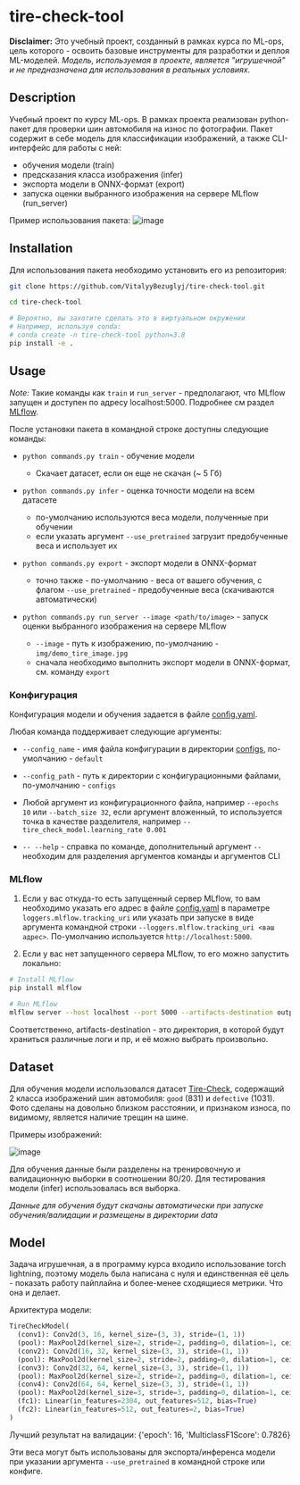 # tire-check-tool

**Disclaimer:** Это учебный проект, созданный в рамках курса по ML-ops, цель которого - освоить базовые инструменты для разработки и деплоя ML-моделей. *Модель, используемая в проекте, является "игрушечной" и не предназначена для использования в реальных условиях.*

## Description

Учебный проект по курсу ML-ops. В рамках проекта реализован python-пакет для проверки шин автомобиля на износ по фотографии. Пакет содержит в себе модель для классификации изображений, а также CLI-интерфейс для работы с ней:

- обучения модели (train)
- предсказания класса изображения (infer)
- экспорта модели в ONNX-формат (export)
- запуска оценки выбранного изображения на сервере MLflow (run_server)


Пример использования пакета:
![image](img/tire-check-tool_demo.png)

## Installation

Для использования пакета необходимо установить его из репозитория:

```bash
git clone https://github.com/VitalyyBezuglyj/tire-check-tool.git

cd tire-check-tool

# Вероятно, вы захотите сделать это в виртуальном окружении
# Например, используя conda:
# conda create -n tire-check-tool python=3.8
pip install -e .
```

## Usage

*Note:* Такие команды как `train` и `run_server` - предполагают, что MLflow запущен и доступен по адресу localhost:5000. Подробнее см раздел [MLflow](#mlflow).

После установки пакета в командной строке доступны следующие команды:

- `python commands.py train` - обучение модели
    - Скачает датасет, если он еще не скачан (~ $5$ Гб)

- `python commands.py infer` - оценка точности модели на всем датасете
    - по-умолчанию используются веса модели, полученные при обучении
    - если указать аргумент `--use_pretrained` загрузит предобученные веса и использует их

- `python commands.py export` - экспорт модели в ONNX-формат
    - точно также - по-умолчанию - веса от вашего обучения, с флагом `--use_pretrained` - предобученные веса (скачиваются автоматически)

- `python commands.py run_server --image <path/to/image>` - запуск оценки выбранного изображения на сервере MLflow
    - `--image` - путь к изображению, по-умолчанию - `img/demo_tire_image.jpg`
    - сначала необходимо выполнить экспорт модели в ONNX-формат, см. команду `export`


### Конфигурация

Конфигурация модели и обучения задается в файле [config.yaml](configs/default.yaml).

Любая команда поддерживает следующие аргументы:

- `--config_name` - имя файла конфигурации в директории [configs](configs), по-умолчанию - `default`

- `--config_path` - путь к директории с конфигурационными файлами, по-умолчанию - `configs`

- Любой аргумент из конфигурационного файла, например `--epochs 10` или `--batch_size 32`, если аргумент вложенный, то используется точка в качестве разделителя, например `--tire_check_model.learning_rate 0.001`

- `-- --help` - справка по команде, дополнительный аргумент `--` необходим для разделения аргументов команды и аргументов CLI

### MLflow

1. Если у вас откуда-то есть запущенный сервер MLflow, то вам необходимо указать его адрес в файле [config.yaml](configs/default.yaml) в параметре `loggers.mlflow.tracking_uri` или указать при запуске в виде аргумента командной строки `--loggers.mlflow.tracking_uri <ваш адрес>`. По-умолчанию используется `http://localhost:5000`.

2. Если у вас нет запущенного сервера MLflow, то его можно запустить локально:

```bash
# Install MLflow
pip install mlflow

# Run MLflow
mlflow server --host localhost --port 5000 --artifacts-destination outputs/mlflow_artifacts
```

Соответственно, artifacts-destination - это директория, в которой будут храниться различные логи и пр, и её можно выбрать произвольно.

## Dataset

Для обучения модели использовался датасет [Tire-Check](https://www.kaggle.com/datasets/warcoder/tyre-quality-classification), содержащий 2 класса изображений шин автомобиля: `good` ($831$) и `defective` ($1 031$). Фото сделаны на довольно близком расстоянии, и признаком износа, по видимому, является наличие трещин на шине.

Примеры изображений:

![image](img/tires_dataset_demo.png)

Для обучения данные были разделены на тренировочную и валидационную выборки в соотношении 80/20. Для тестирования модели (infer) использовалась вся выборка.

*Данные для обучения будут скачаны автоматически при запуске обучения/валидации и размещены в директории data*

## Model

Задача игрушечная, а в программу курса входило использование torch lightning, поэтому модель была написана с нуля и единственная её цель - показать работу пайплайна и более-менее сходящиеся метрики. Что она и делает.

Архитектура модели:

```python
TireCheckModel(
  (conv1): Conv2d(3, 16, kernel_size=(3, 3), stride=(1, 1))
  (pool): MaxPool2d(kernel_size=2, stride=2, padding=0, dilation=1, ceil_mode=False)
  (conv2): Conv2d(16, 32, kernel_size=(3, 3), stride=(1, 1))
  (pool): MaxPool2d(kernel_size=2, stride=2, padding=0, dilation=1, ceil_mode=False)
  (conv3): Conv2d(32, 64, kernel_size=(3, 3), stride=(1, 1))
  (pool): MaxPool2d(kernel_size=2, stride=2, padding=0, dilation=1, ceil_mode=False)
  (conv4): Conv2d(64, 64, kernel_size=(3, 3), stride=(1, 1))
  (pool): MaxPool2d(kernel_size=3, stride=3, padding=0, dilation=1, ceil_mode=False)
  (fc1): Linear(in_features=2304, out_features=512, bias=True)
  (fc2): Linear(in_features=512, out_features=2, bias=True)
)
```

Лучший результат на валидации:
{'epoch': 16, 'MulticlassF1Score': 0.7826}

Эти веса могут быть использованы для экспорта/инференса модели при указании аргумента `--use_pretrained` в командной строке или конфиге.
